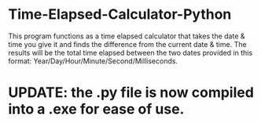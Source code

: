 ﻿# Time-Elapsed-Calculator-Python
This program functions as a time elapsed calculator that takes the date & time you give it and finds the difference from the current date & time.
The results will be the total time elapsed between the two dates provided in this format: Year/Day/Hour/Minute/Second/Milliseconds.

# UPDATE: the .py file is now compiled into a .exe for ease of use.
